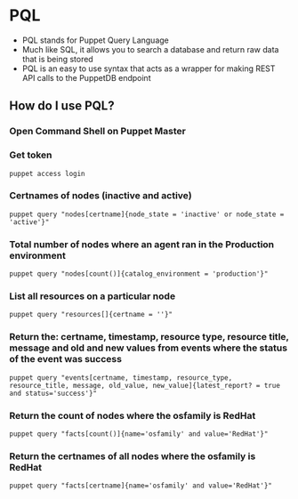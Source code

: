 # PQL
- PQL stands for Puppet Query Language
- Much like SQL, it allows you to search a database and return raw data that is being stored
- PQL is an easy to use syntax that acts as a wrapper for making REST API calls to the PuppetDB endpoint

## How do I use PQL?
### Open Command Shell on Puppet Master

### Get token
```
puppet access login
```

### Certnames of nodes (inactive and active)
```
puppet query "nodes[certname]{node_state = 'inactive' or node_state = 'active'}"
```

### Total number of nodes where an agent ran in the Production environment
```
puppet query "nodes[count()]{catalog_environment = 'production'}"
```

### List all resources on a particular node
```
puppet query "resources[]{certname = ''}"
```

### Return the: certname, timestamp, resource type, resource title, message and old and new values from events where the status of the event was success
```
puppet query "events[certname, timestamp, resource_type, resource_title, message, old_value, new_value]{latest_report? = true and status='success'}"
```

### Return the count of nodes where the osfamily is RedHat
```
puppet query "facts[count()]{name='osfamily' and value='RedHat'}"
```

### Return the certnames of all nodes where the osfamily is RedHat
```
puppet query "facts[certname]{name='osfamily' and value='RedHat'}"
```
